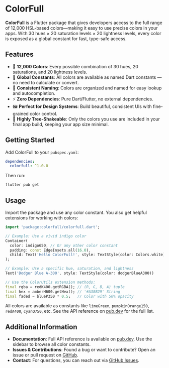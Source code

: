 # ColorFull

**ColorFull** is a Flutter package that gives developers access to the full range of 12,000 HSL-based colors—making it easy to use precise colors in your apps. With 30 hues × 20 saturation levels × 20 lightness levels, every color is exposed as a global constant for fast, type-safe access.

## Features

- 🌈 **12,000 Colors**: Every possible combination of 30 hues, 20 saturations, and 20 lightness levels.
- 🔎 **Global Constants**: All colors are available as named Dart constants — no need to calculate or convert.
- 🎨 **Consistent Naming**: Colors are organized and named for easy lookup and autocompletion.
- ⚡️ **Zero Dependencies**: Pure Dart/Flutter, no external dependencies.
- 🖼️ **Perfect for Design Systems**: Build beautiful, consistent UIs with fine-grained color control.
- 🌳 **Highly Tree-Shakeable**: Only the colors you use are included in your final app build, keeping your app size minimal.

## Getting Started

Add ColorFull to your `pubspec.yaml`:

```yaml
dependencies:
  colorfull: ^1.0.0
```

Then run:

```sh
flutter pub get
```

## Usage

Import the package and use any color constant. You also get helpful extensions for working with colors:

```dart
import 'package:colorfull/colorfull.dart';

// Example: Use a vivid indigo color
Container(
  color: indigo650, // Or any other color constant
  padding: const EdgeInsets.all(16.0),
  child: Text('Hello ColorFull!', style: TextStyle(color: Colors.white)),
);

// Example: Use a specific hue, saturation, and lightness
Text('Dodger Blue A-300', style: TextStyle(color: dodgerBlueA300))

// Use the ColorUtils extension methods:
final rgba = redK400.getRGBA(); // (R, G, B, A) tuple
final hex = amberH600.getHex(); // '#A38B29' String
final faded = blueP350 * 0.5;   // Color with 50% opacity
```

All colors are available as constants like `limeGreen`, `pumpkinOrange150`, `redA400`, `cyanQ750`, etc. See the API reference on [pub.dev](https://pub.dev/documentation/colorfull/latest) for the full list.

## Additional Information

- **Documentation**: Full API reference is available on [pub.dev](https://pub.dev/documentation/colorfull/latest). Use the sidebar to browse all color constants.
- **Issues & Contributions**: Found a bug or want to contribute? Open an issue or pull request on [GitHub](https://github.com/adifyr/colorfull).
- **Contact**: For questions, you can reach out via [GitHub Issues](https://github.com/adifyr/colorfull/issues).
